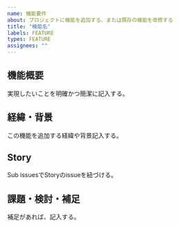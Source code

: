 ```yaml
---
name: 機能要件
about: プロジェクトに機能を追加する、または既存の機能を改修する
title: "機能名"
labels: FEATURE
types: FEATURE
assignees: ""
---
```


## 機能概要

実現したいことを明確かつ簡潔に記入する。

## 経緯・背景

この機能を追加する経緯や背景記入する。

## Story

Sub issuesでStoryのissueを紐づける。

## 課題・検討・補足

補足があれば、記入する。
